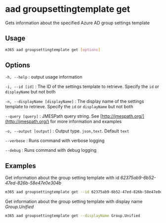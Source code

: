 # aad groupsettingtemplate get

Gets information about the specified Azure AD group settings template

## Usage

```sh
m365 aad groupsettingtemplate get [options]
```

## Options

`-h, --help`
: output usage information

`-i, --id [id]`
: The ID of the settings template to retrieve. Specify the `id` or `displayName` but not both

`-n, --displayName [displayName]`
: The display name of the settings template to retrieve. Specify the `id` or `displayName` but not both

`--query [query]`
: JMESPath query string. See [http://jmespath.org/](http://jmespath.org/) for more information and examples

`-o, --output [output]`
: Output type. `json,text`. Default `text`

`--verbose`
: Runs command with verbose logging

`--debug`
: Runs command with debug logging

## Examples

Get information about the group setting template with id _62375ab9-6b52-47ed-826b-58e47e0e304b_

```sh
m365 aad groupsettingtemplate get --id 62375ab9-6b52-47ed-826b-58e47e0e304b
```

Get information about the group setting template with display name _Group.Unified_

```sh
m365 aad groupsettingtemplate get --displayName Group.Unified
```